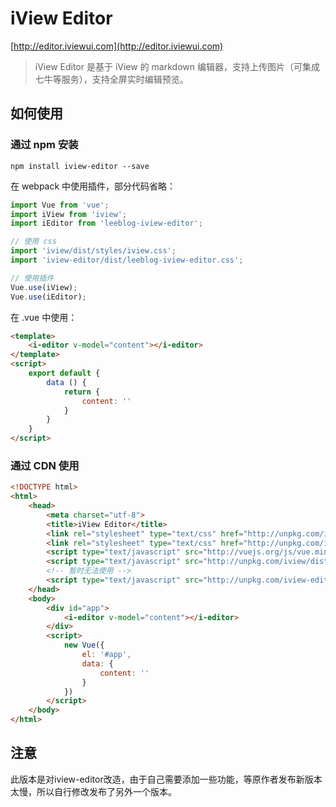 # iView Editor
[http://editor.iviewui.com](http://editor.iviewui.com)
> iView Editor 是基于 iView 的 markdown 编辑器，支持上传图片（可集成七牛等服务），支持全屏实时编辑预览。
## 如何使用
### 通过 npm 安装

```
npm install iview-editor --save
```
在 webpack 中使用插件，部分代码省略：
``` js
import Vue from 'vue';
import iView from 'iview';
import iEditor from 'leeblog-iview-editor';

// 使用 css
import 'iview/dist/styles/iview.css';
import 'iview-editor/dist/leeblog-iview-editor.css';

// 使用插件
Vue.use(iView);
Vue.use(iEditor);
```

在 .vue 中使用：
``` html
<template>
    <i-editor v-model="content"></i-editor>
</template>
<script>
    export default {
        data () {
            return {
                content: ''
            }
        }
    }
</script>
```

### 通过 CDN 使用
``` html
<!DOCTYPE html>
<html>
    <head>
        <meta charset="utf-8">
        <title>iView Editor</title>
        <link rel="stylesheet" type="text/css" href="http://unpkg.com/iview/dist/styles/iview.css">
        <link rel="stylesheet" type="text/css" href="http://unpkg.com/iview-editor/dist/iview-editor.css">
        <script type="text/javascript" src="http://vuejs.org/js/vue.min.js"></script>
        <script type="text/javascript" src="http://unpkg.com/iview/dist/iview.min.js"></script>
        <!-- 暂时无法使用 -->
        <script type="text/javascript" src="http://unpkg.com/iview-editor/dist/leeblog-iview-editor.js"></script>
    </head>
    <body>
        <div id="app">
            <i-editor v-model="content"></i-editor>
        </div>
        <script>
            new Vue({
                el: '#app',
                data: {
                    content: ''
                }
            })
        </script>
    </body>
</html>
```
## 注意
此版本是对iview-editor改造，由于自己需要添加一些功能，等原作者发布新版本太慢，所以自行修改发布了另外一个版本。